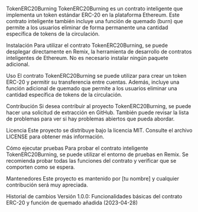 TokenERC20Burning
TokenERC20Burning es un contrato inteligente que implementa un token estándar ERC-20 en la plataforma Ethereum. Este contrato inteligente también incluye una función de quemado (burn) que permite a los usuarios eliminar de forma permanente una cantidad específica de tokens de la circulación.

Instalación
Para utilizar el contrato TokenERC20Burning, se puede desplegar directamente en Remix, la herramienta de desarrollo de contratos inteligentes de Ethereum. No es necesario instalar ningún paquete adicional.

Uso
El contrato TokenERC20Burning se puede utilizar para crear un token ERC-20 y permitir su transferencia entre cuentas. Además, incluye una función adicional de quemado que permite a los usuarios eliminar una cantidad específica de tokens de la circulación.

Contribución
Si desea contribuir al proyecto TokenERC20Burning, se puede hacer una solicitud de extracción en GitHub. También puede revisar la lista de problemas para ver si hay problemas abiertos que pueda abordar.

Licencia
Este proyecto se distribuye bajo la licencia MIT. Consulte el archivo LICENSE para obtener más información.

Cómo ejecutar pruebas
Para probar el contrato inteligente TokenERC20Burning, se puede utilizar el entorno de pruebas en Remix. Se recomienda probar todas las funciones del contrato y verificar que se comporten como se espera.

Mantenedores
Este proyecto es mantenido por [tu nombre] y cualquier contribución será muy apreciada.

Historial de cambios
Versión 1.0.0: Funcionalidades básicas del contrato ERC-20 y función de quemado añadida (2023-04-28)



